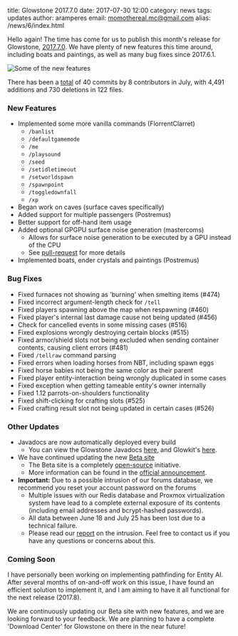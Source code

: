title: Glowstone 2017.7.0
date: 2017-07-30 12:00
category: news
tags: updates
author: aramperes
email: momothereal.mc@gmail.com
alias: /news/6/index.html

Hello again! The time has come for us to publish this month's release for Glowstone, [2017.7.0](https://github.com/GlowstoneMC/Glowstone/releases/tag/2017.7.0). We have plenty of new features this time around, including boats and paintings, as well as many bug fixes since 2017.6.1.

![Some of the new features](http://i.imgur.com/kt4QjMA.png)

There has been a [total](https://github.com/GlowstoneMC/Glowstone/compare/3847c748e290d7033e7f823cbf8153d32c3aa5f9...cd86771dc3555790ba456122ba9280bf843c8f66) of 40 commits by 8 contributors in July, with 4,491 additions and 730 deletions in 122 files.

### New Features
* Implemented some more vanilla commands (FlorrentClarret)
  * `/banlist`
  * `/defaultgamemode`
  * `/me`
  * `/playsound`
  * `/seed`
  * `/setidletimeout`
  * `/setworldspawn`
  * `/spawnpoint`
  * `/toggledownfall`
  * `/xp`
* Began work on caves (surface caves specifically)
* Added support for multiple passengers (Postremus)
* Better support for off-hand item usage
* Added optional GPGPU surface noise generation (mastercoms)
  * Allows for surface noise generation to be executed by a GPU instead of the CPU
  * See [pull-request](https://github.com/GlowstoneMC/Glowstone/pull/528) for more details
* Implemented boats, ender crystals and paintings (Postremus)

### Bug Fixes
* Fixed furnaces not showing as 'burning' when smelting items (#474)
* Fixed incorrect argument-length check for `/tell`
* Fixed players spawning above the map when respawning (#460)
* Fixed player's internal last damage cause not being updated (#456)
* Check for cancelled events in some missing cases (#516)
* Fixed explosions wrongly destroying certain blocks (#515)
* Fixed armor/shield slots not being excluded when sending container contents, causing client errors (#481)
* Fixed `/tellraw` command parsing
* Fixed errors when loading horses from NBT, including spawn eggs
* Fixed horse babies not being the same color as their parent
* Fixed player entity-interaction being wrongly duplicated in some cases
* Fixed exception when getting tameable entity's owner internally
* Fixed 1.12 parrots-on-shoulders functionality
* Fixed shift-clicking for crafting slots (#525)
* Fixed crafting result slot not being updated in certain cases (#526)

### Other Updates
* Javadocs are now automatically deployed every build
  * You can view the Glowstone Javadocs [here](/jd/glowstone/), and Glowkit's [here](/jd/glowkit/).
* We have continued updating the new [Beta site](https://glowstone.net/)
  * The Beta site is a completely [open-source](https://github.com/GlowstoneMC/Site) initiative.
  * More information can be found in the [official announcement](/news/new-site-beta/).
* **Important:** Due to a possible intrusion of our forums database, we recommend you reset your account password on the forums
  * Multiple issues with our Redis database and Proxmox virtualization system have lead to a complete external exposure of its contents (including email addresses and bcrypt-hashed passwords).
  * All data between June 18 and July 25 has been lost due to a technical failure.
  * Please read our [report](/news/intrusion-report-forums/) on the intrusion. Feel free to contact us if you have any questions or concerns about this.

### Coming Soon
I have personally been working on implementing pathfinding for Entity AI. After several months of on-and-off work on this issue, I have found an efficient solution to implement it, and I am aiming to have it all functional for the next release (2017.8).

We are continuously updating our Beta site with new features, and we are looking forward to your feedback. We are planning to have a complete 'Download Center' for Glowstone on there in the near future!
